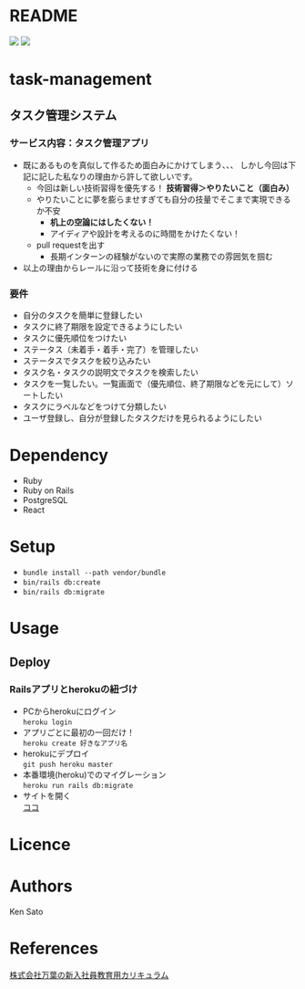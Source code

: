 # README
![](https://img.shields.io/badge/Ruby-2.6.3-red.svg)
![](https://img.shields.io/badge/Rails-5.2.3-blue.svg)

# task-management
## タスク管理システム

### サービス内容：タスク管理アプリ
- 既にあるものを真似して作るため面白みにかけてしまう、、、
  しかし今回は下記に記した私なりの理由から許して欲しいです。
  - 今回は新しい技術習得を優先する！
    **技術習得＞やりたいこと（面白み）**
  - やりたいことに夢を膨らませすぎても自分の技量でそこまで実現できるか不安 
    -  **机上の空論にはしたくない！**
    - アイディアや設計を考えるのに時間をかけたくない！
  - pull requestを出す
    - 長期インターンの経験がないので実際の業務での雰囲気を掴む
- 以上の理由からレールに沿って技術を身に付ける

### 要件
- 自分のタスクを簡単に登録したい
- タスクに終了期限を設定できるようにしたい
- タスクに優先順位をつけたい
- ステータス（未着手・着手・完了）を管理したい
- ステータスでタスクを絞り込みたい
- タスク名・タスクの説明文でタスクを検索したい
- タスクを一覧したい。一覧画面で（優先順位、終了期限などを元にして）ソートしたい
- タスクにラベルなどをつけて分類したい
- ユーザ登録し、自分が登録したタスクだけを見られるようにしたい

# Dependency
- Ruby
- Ruby on Rails
- PostgreSQL
- React

# Setup
- `bundle install --path vendor/bundle`
- `bin/rails db:create`
- `bin/rails db:migrate`

# Usage
## Deploy
### Railsアプリとherokuの紐づけ
- PCからherokuにログイン  
  `heroku login`
- アプリごとに最初の一回だけ！  
  `heroku create 好きなアプリ名`
- herokuにデプロイ  
  `git push heroku master`
- 本番環境(heroku)でのマイグレーション  
  `heroku run rails db:migrate`
- サイトを開く  
  [ココ](https://task-management-ks.herokuapp.com/)


# Licence

# Authors
Ken Sato

# References
[株式会社万葉の新入社員教育用カリキュラム](https://github.com/everyleaf/el-training)
